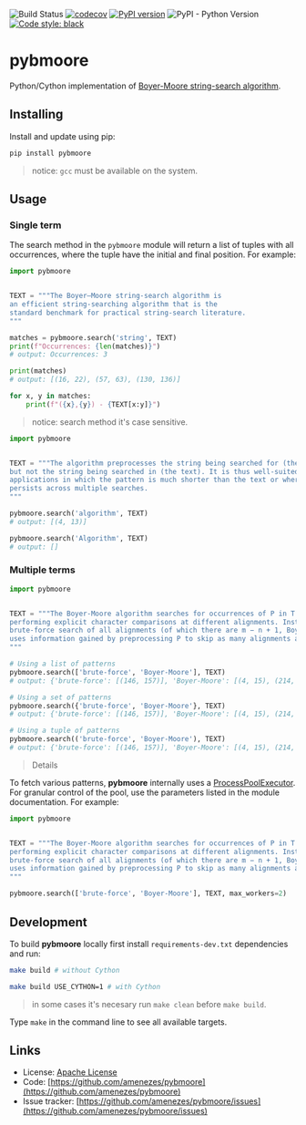 ![Build Status](https://github.com/amenezes/pybmoore/actions/workflows/ci.yml/badge.svg?branch=master)
[![codecov](https://codecov.io/gh/amenezes/pybmoore/branch/master/graph/badge.svg)](https://codecov.io/gh/amenezes/pybmoore)
[![PyPI version](https://badge.fury.io/py/pybmoore.svg)](https://badge.fury.io/py/pybmoore)
![PyPI - Python Version](https://img.shields.io/pypi/pyversions/pybmoore)
[![Code style: black](https://img.shields.io/badge/code%20style-black-000000.svg)](https://github.com/psf/black)

# pybmoore

Python/Cython implementation of [Boyer-Moore string-search algorithm](https://en.wikipedia.org/wiki/Boyer%E2%80%93Moore_string-search_algorithm).

## Installing

Install and update using pip:

````bash
pip install pybmoore
````

> notice: `gcc` must be available on the system.

## Usage

### Single term

The search method in the `pybmoore` module will return a list of tuples with all occurrences, where the tuple have the initial and final position. For example:

```python
import pybmoore


TEXT = """The Boyer–Moore string-search algorithm is 
an efficient string-searching algorithm that is the 
standard benchmark for practical string-search literature.
"""

matches = pybmoore.search('string', TEXT)
print(f"Occurrences: {len(matches)}")
# output: Occurrences: 3

print(matches)
# output: [(16, 22), (57, 63), (130, 136)]

for x, y in matches:
    print(f"({x},{y}) - {TEXT[x:y]}")
```

> notice: search method it's case sensitive.


```python
import pybmoore


TEXT = """The algorithm preprocesses the string being searched for (the pattern), 
but not the string being searched in (the text). It is thus well-suited for 
applications in which the pattern is much shorter than the text or where it 
persists across multiple searches.
"""

pybmoore.search('algorithm', TEXT)
# output: [(4, 13)]

pybmoore.search('Algorithm', TEXT)
# output: []
```

### Multiple terms

```python
import pybmoore


TEXT = """The Boyer-Moore algorithm searches for occurrences of P in T by 
performing explicit character comparisons at different alignments. Instead of a 
brute-force search of all alignments (of which there are m − n + 1, Boyer-Moore 
uses information gained by preprocessing P to skip as many alignments as possible.
"""

# Using a list of patterns
pybmoore.search(['brute-force', 'Boyer-Moore'], TEXT)
# output: {'brute-force': [(146, 157)], 'Boyer-Moore': [(4, 15), (214, 225)]}

# Using a set of patterns
pybmoore.search({'brute-force', 'Boyer-Moore'}, TEXT)
# output: {'brute-force': [(146, 157)], 'Boyer-Moore': [(4, 15), (214, 225)]}

# Using a tuple of patterns
pybmoore.search(('brute-force', 'Boyer-Moore'), TEXT)
# output: {'brute-force': [(146, 157)], 'Boyer-Moore': [(4, 15), (214, 225)]}
```

> Details

To fetch various patterns, **pybmoore** internally uses a [ProcessPoolExecutor](https://docs.python.org/3/library/concurrent.futures.html#concurrent.futures.ProcessPoolExecutor). For granular control of the pool, use the parameters listed in the module documentation. For example:

```python
import pybmoore


TEXT = """The Boyer-Moore algorithm searches for occurrences of P in T by 
performing explicit character comparisons at different alignments. Instead of a 
brute-force search of all alignments (of which there are m − n + 1, Boyer-Moore 
uses information gained by preprocessing P to skip as many alignments as possible.
"""

pybmoore.search(['brute-force', 'Boyer-Moore'], TEXT, max_workers=2)
```

## Development

To build **pybmoore** locally first install `requirements-dev.txt` dependencies and run:

```bash
make build # without Cython

make build USE_CYTHON=1 # with Cython
```

> in some cases it's necesary run `make clean` before `make build`.

Type `make` in the command line to see all available targets.

## Links

- License: [Apache License](https://choosealicense.com/licenses/apache-2.0/)
- Code: [https://github.com/amenezes/pybmoore](https://github.com/amenezes/pybmoore)
- Issue tracker: [https://github.com/amenezes/pybmoore/issues](https://github.com/amenezes/pybmoore/issues)
